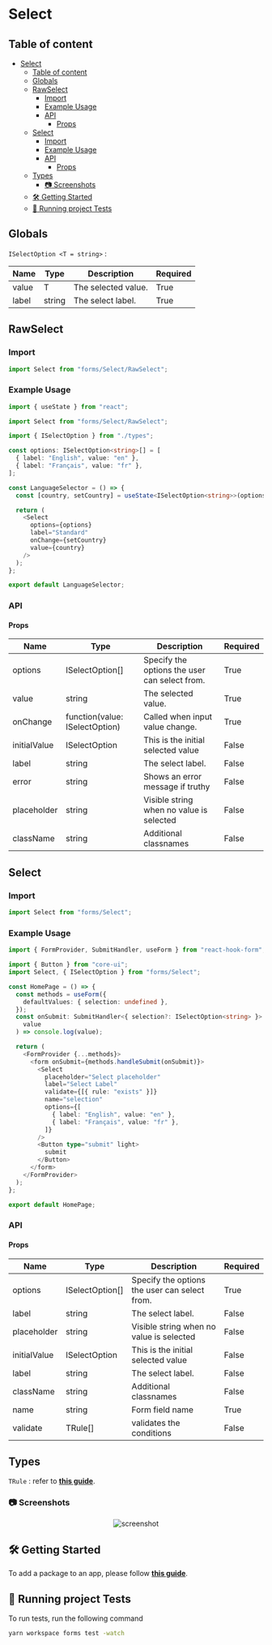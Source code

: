<!-- Form Inputs -->

# Select

<!-- Select -->

## Table of content

- [Select](#select)
  - [Table of content](#table-of-content)
  - [Globals](#globals)
  - [RawSelect](#rawselect)
    - [Import](#import)
    - [Example Usage](#example-usage)
    - [API](#api)
      - [Props](#props)
  - [Select](#select-1)
    - [Import](#import-1)
    - [Example Usage](#example-usage-1)
    - [API](#api-1)
      - [Props](#props-1)
  - [Types](#types)
    - [:camera: Screenshots](#camera-screenshots)
  - [:hammer_and_wrench: Getting Started](#hammer_and_wrench-getting-started)
  - [:microscope: Running project Tests](#microscope-running-project-tests)

<!-- Globals -->

## Globals

`ISelectOption <T = string>` :

| Name  | Type   | Description         | Required |
| ----- | ------ | ------------------- | -------- |
| value | T      | The selected value. | True     |
| label | string | The select label.   | True     |

<!-- RawSelect -->

## RawSelect

<!-- RawSelect-Import -->

### Import

```typescript
import Select from "forms/Select/RawSelect";
```

<!-- RawSelect-Usage -->

### Example Usage

```typescript
import { useState } from "react";

import Select from "forms/Select/RawSelect";

import { ISelectOption } from "./types";

const options: ISelectOption<string>[] = [
  { label: "English", value: "en" },
  { label: "Français", value: "fr" },
];

const LanguageSelector = () => {
  const [country, setCountry] = useState<ISelectOption<string>>(options[0]);

  return (
    <Select
      options={options}
      label="Standard"
      onChange={setCountry}
      value={country}
    />
  );
};

export default LanguageSelector;
```

<!-- RawSelect-API -->

### API

<!-- RawSelect-Props -->

#### Props

| Name         | Type                           | Description                                   | Required |
| ------------ | ------------------------------ | --------------------------------------------- | -------- |
| options      | ISelectOption[]                | Specify the options the user can select from. | True     |
| value        | string                         | The selected value.                           | True     |
| onChange     | function(value: ISelectOption) | Called when input value change.               | True     |
| initialValue | ISelectOption                  | This is the initial selected value            | False    |
| label        | string                         | The select label.                             | False    |
| error        | string                         | Shows an error message if truthy              | False    |
| placeholder  | string                         | Visible string when no value is selected      | False    |
| className    | string                         | Additional classnames                         | False    |

<!-- Select -->

## Select

<!-- Select-import -->

### Import

```typescript
import Select from "forms/Select";
```

<!--  Select-Usage -->

### Example Usage

```typescript
import { FormProvider, SubmitHandler, useForm } from "react-hook-form";

import { Button } from "core-ui";
import Select, { ISelectOption } from "forms/Select";

const HomePage = () => {
  const methods = useForm({
    defaultValues: { selection: undefined },
  });
  const onSubmit: SubmitHandler<{ selection?: ISelectOption<string> }> = (
    value
  ) => console.log(value);

  return (
    <FormProvider {...methods}>
      <form onSubmit={methods.handleSubmit(onSubmit)}>
        <Select
          placeholder="Select placeholder"
          label="Select Label"
          validate={[{ rule: "exists" }]}
          name="selection"
          options={[
            { label: "English", value: "en" },
            { label: "Français", value: "fr" },
          ]}
        />
        <Button type="submit" light>
          submit
        </Button>
      </form>
    </FormProvider>
  );
};

export default HomePage;
```

<!--  Select-API -->

### API

<!--  Select-Props -->

#### Props

| Name         | Type            | Description                                   | Required |
| ------------ | --------------- | --------------------------------------------- | -------- |
| options      | ISelectOption[] | Specify the options the user can select from. | True     |
| label        | string          | The select label.                             | False    |
| placeholder  | string          | Visible string when no value is selected      | False    |
| initialValue | ISelectOption   | This is the initial selected value            | False    |
| label        | string          | The select label.                             | False    |
| className    | string          | Additional classnames                         | False    |
| name         | string          | Form field name                               | True     |
| validate     | TRule[]         | validates the conditions                      | False    |

<!--  SelectProps-Types -->

## Types

`TRule` : refer to <a href='../../node/field-validator/README.md'>**this guide**</a>.

<!-- Screenshots -->

### :camera: Screenshots

<div  align="center">

<img  src="../../../../readme-assets/select.gif"  alt="screenshot" />

</div>

## :hammer_and_wrench: Getting Started

To add a package to an app, please follow <a href='../../../../readme-assets/add-package.md'>**this guide**</a>.

<!--  Running project Tests -->

## :microscope: Running project Tests

To run tests, run the following command

```bash
yarn workspace forms test -watch
```

<!-- Getting Started -->
